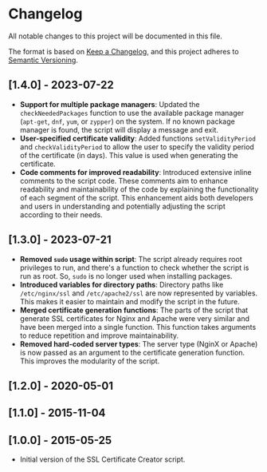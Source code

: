 
# Changelog
All notable changes to this project will be documented in this file.

The format is based on [Keep a Changelog](https://keepachangelog.com/en/1.0.0/),
and this project adheres to [Semantic Versioning](https://semver.org/spec/v2.0.0.html).

## [1.4.0] - 2023-07-22

- **Support for multiple package managers**: Updated the `checkNeededPackages` function to use the available package manager (`apt-get`, `dnf`, `yum`, or `zypper`) on the system. If no known package manager is found, the script will display a message and exit.
- **User-specified certificate validity**: Added functions `setValidityPeriod` and `checkValidityPeriod` to allow the user to specify the validity period of the certificate (in days). This value is used when generating the certificate.
- **Code comments for improved readability**: Introduced extensive inline comments to the script code. These comments aim to enhance readability and maintainability of the code by explaining the functionality of each segment of the script. This enhancement aids both developers and users in understanding and potentially adjusting the script according to their needs.


## [1.3.0] - 2023-07-21

- **Removed `sudo` usage within script**: The script already requires root privileges to run, and there's a function to check whether the script is run as root. So, `sudo` is no longer used when installing packages.
- **Introduced variables for directory paths**: Directory paths like `/etc/nginx/ssl` and `/etc/apache2/ssl` are now represented by variables. This makes it easier to maintain and modify the script in the future.
- **Merged certificate generation functions**: The parts of the script that generate SSL certificates for Nginx and Apache were very similar and have been merged into a single function. This function takes arguments to reduce repetition and improve maintainability.
- **Removed hard-coded server types**: The server type (NginX or Apache) is now passed as an argument to the certificate generation function. This improves the modularity of the script.

## [1.2.0] - 2020-05-01

## [1.1.0] - 2015-11-04

## [1.0.0] - 2015-05-25
- Initial version of the SSL Certificate Creator script.
